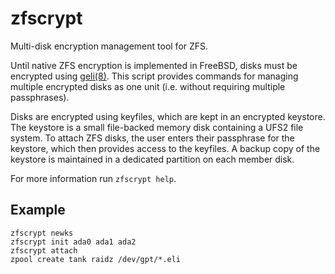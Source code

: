 zfscrypt
========

Multi-disk encryption management tool for ZFS.

Until native ZFS encryption is implemented in FreeBSD, disks must be encrypted
using [geli(8)](https://www.freebsd.org/cgi/man.cgi?query=geli). This script
provides commands for managing multiple encrypted disks as one unit (i.e.
without requiring multiple passphrases).

Disks are encrypted using keyfiles, which are kept in an encrypted keystore. The
keystore is a small file-backed memory disk containing a UFS2 file system. To
attach ZFS disks, the user enters their passphrase for the keystore, which then
provides access to the keyfiles. A backup copy of the keystore is maintained in
a dedicated partition on each member disk.

For more information run `zfscrypt help`.

Example
-------

```
zfscrypt newks
zfscrypt init ada0 ada1 ada2
zfscrypt attach
zpool create tank raidz /dev/gpt/*.eli
```
